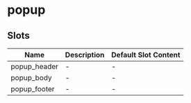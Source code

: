 # popup

## Slots

<!-- @vuese:popup:slots:start -->
|Name|Description|Default Slot Content|
|---|---|---|
|popup_header|-|-|
|popup_body|-|-|
|popup_footer|-|-|

<!-- @vuese:popup:slots:end -->


